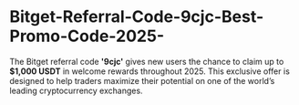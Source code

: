 # Bitget-Referral-Code-9cjc-Best-Promo-Code-2025-
The Bitget referral code **'9cjc'** gives new users the chance to claim up to **$1,000 USDT** in welcome rewards throughout 2025. This exclusive offer is designed to help traders maximize their potential on one of the world’s leading cryptocurrency exchanges. 
